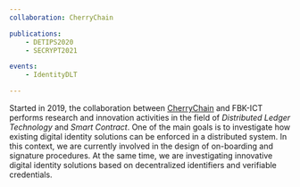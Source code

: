 ```yaml
---
collaboration: CherryChain

publications:
    - DETIPS2020
    - SECRYPT2021

events:
    - IdentityDLT

---
```




Started in 2019, the collaboration between [CherryChain](https://www.cherrychain.it/) and FBK-ICT performs research and innovation activities in the field of *Distributed Ledger Technology* and *Smart Contract*. One of the main goals is to investigate how existing digital identity solutions can be enforced in a distributed system.  In this context, we are currently involved in the design of on-boarding and signature procedures. At the same time, we are investigating innovative digital identity solutions based on decentralized identifiers and verifiable credentials.
